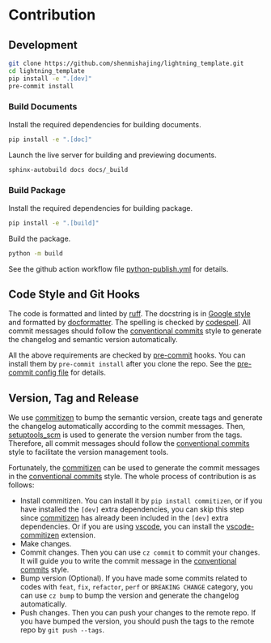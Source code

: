 # Contribution

## Development

```bash
git clone https://github.com/shenmishajing/lightning_template.git
cd lightning_template
pip install -e ".[dev]"
pre-commit install
```

### Build Documents

Install the required dependencies for building documents.

```bash
pip install -e ".[doc]"
```

Launch the live server for building and previewing documents.
```bash
sphinx-autobuild docs docs/_build
```

### Build Package

Install the required dependencies for building package.

```bash
pip install -e ".[build]"
```

Build the package.

```bash
python -m build
```

See the github action workflow file [python-publish.yml](https://github.com/shenmishajing/lightning_template/blob/master/.github/workflows/python-publish.yml) for details.

## Code Style and Git Hooks

The code is formatted and linted by [ruff](https://github.com/astral-sh/ruff). The docstring is in [Google style](https://sphinxcontrib-napoleon.readthedocs.io/en/latest/example_google.html) and formatted by [docformatter](https://github.com/PyCQA/docformatter). The spelling is checked by [codespell](https://github.com/codespell-project/codespell). All commit messages should follow the [conventional commits](https://www.conventionalcommits.org/en/v1.0.0/) style to generate the changelog and semantic version automatically.

All the above requirements are checked by [pre-commit](https://pre-commit.com/) hooks. You can install them by `pre-commit install` after you clone the repo. See the [pre-commit config file](https://github.com/shenmishajing/lightning_template/blob/main/.pre-commit-config.yaml) for details.

## Version, Tag and Release

We use [commitizen](https://github.com/commitizen-tools/commitizen) to bump the semantic version, create tags and generate the changelog automatically according to the commit messages. Then, [setuptools_scm](https://github.com/pypa/setuptools_scm) is used to generate the version number from the tags. Therefore, all commit messages should follow the [conventional commits](https://www.conventionalcommits.org/en/v1.0.0/) style to facilitate the version management tools.

Fortunately, the [commitizen](https://github.com/commitizen-tools/commitizen) can be used to generate the commit messages in the [conventional commits](https://www.conventionalcommits.org/en/v1.0.0/) style. The whole process of contribution is as follows:

- Install commitizen. You can install it by `pip install commitizen`, or if you have installed the `[dev]` extra dependencies, you can skip this step since [commitizen](https://github.com/commitizen-tools/commitizen) has already been included in the `[dev]` extra dependencies. Or if you are using [vscode](https://code.visualstudio.com/), you can install the [vscode-commitizen](https://marketplace.visualstudio.com/items?itemName=KnisterPeter.vscode-commitizen) extension.
- Make changes.
- Commit changes. Then you can use `cz commit` to commit your changes. It will guide you to write the commit message in the [conventional commits](https://www.conventionalcommits.org/en/v1.0.0/) style.
- Bump version (Optional). If you have made some commits related to codes with `feat`, `fix`, `refactor`, `perf` or `BREAKING CHANGE` category, you can use `cz bump` to bump the version and generate the changelog automatically.
- Push changes. Then you can push your changes to the remote repo. If you have bumped the version, you should push the tags to the remote repo by `git push --tags`.
